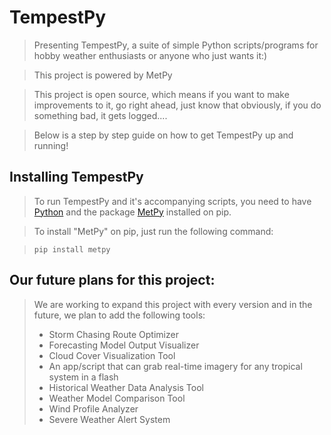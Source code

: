 # TempestPy
> Presenting TempestPy, a suite of simple Python scripts/programs for hobby weather enthusiasts or anyone who just wants it:)

> This project is powered by MetPy

> This project is open source, which means if you want to make improvements to it, go right ahead, just know that obviously, if you do something bad, it gets logged....

> Below is a step by step guide on how to get TempestPy up and running!

## Installing TempestPy
> To run TempestPy and it's accompanying scripts, you need to have [Python](https://python.org) and the package [MetPy](https://pypi.org/project/MetPy/) installed on pip.

> To install "MetPy" on pip, just run the following command:

> `pip install metpy`

## Our future plans for this project:
> We are working to expand this project with every version and in the future, we plan to add the following tools:
> - Storm Chasing Route Optimizer
> - Forecasting Model Output Visualizer
> - Cloud Cover Visualization Tool
> - An app/script that can grab real-time imagery for any tropical system in a flash
> - Historical Weather Data Analysis Tool
> - Weather Model Comparison Tool
> - Wind Profile Analyzer
> - Severe Weather Alert System
